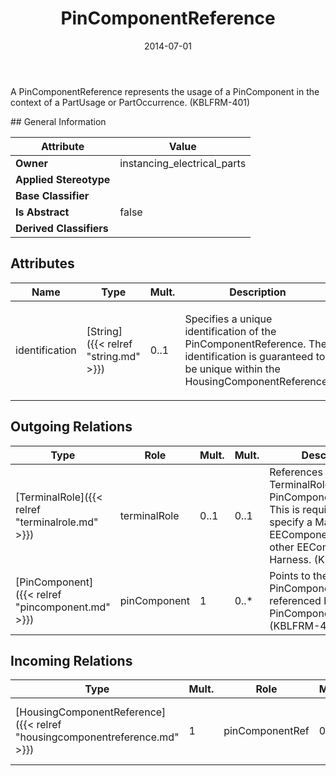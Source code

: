 ﻿---
title: PinComponentReference
toc: false
type: specs
date: "2014-07-01"
draft: false
specification: VEC
version: 1.1.1
documentType: "Recommendation"
elementType: Class
classes:
  - PinComponentReference
menu_name: vec-1.1.1
---
<p>A PinComponentReference represents the usage of a PinComponent in the context of a PartUsage or PartOccurrence.  (KBLFRM-401) </p>
## General Information

| Attribute               | Value |
|-------------------------|-------|
| **Owner**               | instancing_electrical_parts |
| **Applied Stereotype**  |   |
| **Base Classifier**     |   |
| **Is Abstract**         | false |
| **Derived Classifiers** |   |

## Attributes
|  Name  |  Type  |  Mult.  |  Description  |  Owning Classifier  |
|--------|--------|---------|---------------|--------------|
|identification | [String]({{< relref "string.md" >}}) | 0..1 | <p> Specifies a unique identification of the PinComponentReference. The identification is guaranteed to be unique within the HousingComponentReference.      </p> | [PinComponentReference]({{< relref "pincomponentreference.md" >}}) |

## Outgoing Relations
|    Type  |   Role   |   Mult.   |   Mult.   |   Description   |
|----------|----------|-----------|-----------|-----------------|
| [TerminalRole]({{< relref "terminalrole.md" >}}) | terminalRole | 0..1 | 0..1 | References the TerminalRole of PinComponentReference. This is required to specify a Mating for EEComponents with other EEComponents or a Harness.  (KBLFRM-401) |
| [PinComponent]({{< relref "pincomponent.md" >}}) | pinComponent | 1 | 0..* | Points to the PinComponent referenced by the PinComponent reference.  (KBLFRM-401) |
##  Incoming Relations
|    Type  |   Mult.  |   Role    |   Mult.   |   Description  |
|----------|----------|-----------|-----------|----------------|
| [HousingComponentReference]({{< relref "housingcomponentreference.md" >}}) | 1 | pinComponentRef | 0..* | Specifies the PinComponentReferences used in the HousingComponentReference.  (KBLFRM-401) |
